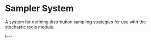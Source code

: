 # Sampler System

A system for defining distribution sampling strategies for use with the stochastic tools module.

!---
